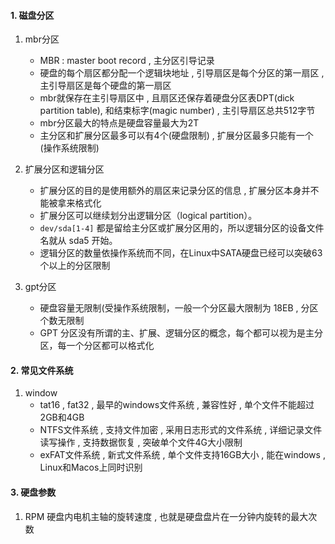 #### 1. 磁盘分区
 1. mbr分区
	- MBR : master boot record , 主分区引导记录
	- 硬盘的每个扇区都分配一个逻辑块地址 , 引导扇区是每个分区的第一扇区 , 主引导扇区是每个硬盘的第一扇区
	- mbr就保存在主引导扇区中 , 且扇区还保存着硬盘分区表DPT(dick partition table), 和结束标字(magic number) , 主引导扇区总共512字节
	- mbr分区最大的特点是硬盘容量最大为2T
	- 主分区和扩展分区最多可以有4个(硬盘限制) , 扩展分区最多只能有一个 (操作系统限制)

2. 扩展分区和逻辑分区
	- 扩展分区的目的是使用额外的扇区来记录分区的信息 , 扩展分区本身并不能被拿来格式化
	- 扩展分区可以继续划分出逻辑分区（logical partition）。
	- `dev/sda[1-4]` 都是留给主分区或扩展分区用的，所以逻辑分区的设备文件名就从 sda5 开始。
	- 逻辑分区的数量依操作系统而不同，在Linux中SATA硬盘已经可以突破63个以上的分区限制
 
 1. gpt分区
	 - 硬盘容量无限制(受操作系统限制，一般一个分区最大限制为 18EB , 分区个数无限制
	 - GPT 分区没有所谓的主、扩展、逻辑分区的概念，每个都可以视为是主分区，每一个分区都可以格式化

#### 2. 常见文件系统
1. window
	- tat16 , fat32 , 最早的windows文件系统 , 兼容性好 , 单个文件不能超过2GB和4GB 
	- NTFS文件系统 , 支持文件加密 , 采用日志形式的文件系统 , 详细记录文件读写操作 , 支持数据恢复 , 突破单个文件4G大小限制
	- exFAT文件系统 , 新式文件系统 , 单个文件支持16GB大小 , 能在windows , Linux和Macos上同时识别

#### 3. 硬盘参数
1. RPM 硬盘内电机主轴的旋转速度 , 也就是硬盘盘片在一分钟内旋转的最大次数   